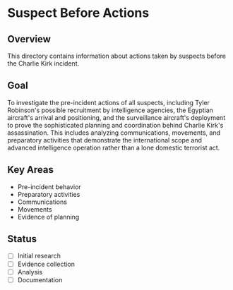 # Suspect Before Actions

## Overview
This directory contains information about actions taken by suspects before the Charlie Kirk incident.

## Goal
To investigate the pre-incident actions of all suspects, including Tyler Robinson's possible recruitment by intelligence agencies, the Egyptian aircraft's arrival and positioning, and the surveillance aircraft's deployment to prove the sophisticated planning and coordination behind Charlie Kirk's assassination. This includes analyzing communications, movements, and preparatory activities that demonstrate the international scope and advanced intelligence operation rather than a lone domestic terrorist act.

## Key Areas
- Pre-incident behavior
- Preparatory activities
- Communications
- Movements
- Evidence of planning

## Status
- [ ] Initial research
- [ ] Evidence collection
- [ ] Analysis
- [ ] Documentation